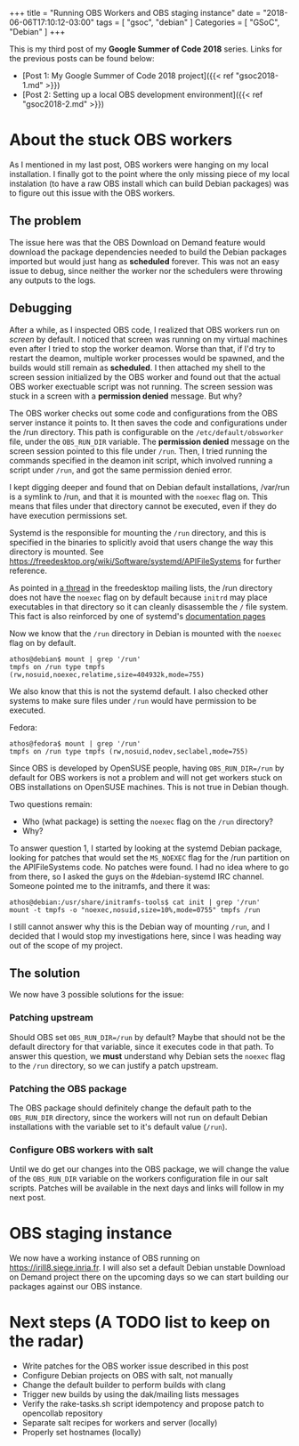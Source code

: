 +++
title = "Running OBS Workers and OBS staging instance"
date = "2018-06-06T17:10:12-03:00"
tags = [ "gsoc", "debian" ]
Categories = [ "GSoC", "Debian" ]
+++

This is my third post of my **Google Summer of Code 2018** series. Links for
the previous posts can be found below:

- [Post 1: My Google Summer of Code 2018 project]({{< ref "gsoc2018-1.md" >}})
- [Post 2: Setting up a local OBS development environment]({{< ref "gsoc2018-2.md" >}})

# About the stuck OBS workers

As I mentioned in my last post, OBS workers were hanging on my local
installation. I finally got to the point where the only missing piece of my
local instalation (to have a raw OBS install which can build Debian packages)
was to figure out this issue with the OBS workers.

## The problem

The issue here was that the OBS Download on Demand feature would download the
package dependencies needed to build the Debian packages imported but would
just hang as __scheduled__ forever. This was not an easy issue to debug, since
neither the worker nor the schedulers were throwing any outputs to the logs.

## Debugging

After a while, as I inspected OBS code, I realized that OBS workers run on
_screen_ by default. I noticed that screen was running on my virtual machines
even after I tried to stop the worker deamon. Worse than that, if I'd try to
restart the deamon, multiple worker processes would be spawned, and the builds
would still remain as __scheduled__. I then attached my shell to the screen
session initialized by the OBS worker and found out that the actual OBS worker
exectuable script was not running. The screen session was stuck in a screen
with a __permission denied__ message. But why?

The OBS worker checks out some code and configurations from the OBS server
instance it points to. It then saves the code and configurations under the /run
directory. This path is configurable on the `/etc/default/obsworker` file,
under the `OBS_RUN_DIR` variable. The __permission denied__ message on the
screen session pointed to this file under `/run`. Then, I tried running the
commands specified in the deamon init script, which involved running a script
under `/run`, and got the same permission denied error.

I kept digging deeper and found that on Debian default installations, /var/run
is a symlink to /run, and that it is mounted with the `noexec` flag on. This
means that files under that directory cannot be executed, even if they do have
execution permissions set.

Systemd is the responsible for mounting the `/run` directory, and this is
specified in the binaries to splicitly avoid that users change the way this
directory is mounted.  See
https://freedesktop.org/wiki/Software/systemd/APIFileSystems for further
reference.

As pointed in [a
thread](https://www.freedesktop.org/wiki/Software/systemd/InitrdInterface/) in
the freedesktop mailing lists, the /run directory does not have the `noexec`
flag on by default because `initrd` may place executables in that directory so
it can cleanly disassemble the `/` file system. This fact is also reinforced by
one of systemd's [documentation
pages](https://www.freedesktop.org/wiki/Software/systemd/InitrdInterface/)

Now we know that the `/run` directory in Debian is mounted with the `noexec`
flag on by default.

```
athos@debian$ mount | grep '/run'
tmpfs on /run type tmpfs (rw,nosuid,noexec,relatime,size=404932k,mode=755)
```

We also know that this is not the systemd default. I also checked other systems
to make sure files under `/run` would have permission to be executed.

Fedora:
```
athos@fedora$ mount | grep '/run'
tmpfs on /run type tmpfs (rw,nosuid,nodev,seclabel,mode=755)
```

Since OBS is developed by OpenSUSE people, having `OBS_RUN_DIR=/run` by default
for OBS workers is not a problem and will not get workers stuck on OBS
installations on OpenSUSE machines. This is not true in Debian though.

Two questions remain:

- Who (what package) is setting the `noexec` flag on the `/run` directory?
- Why?

To answer question 1, I started by looking at the systemd Debian package,
looking for patches that would set the `MS_NOEXEC` flag for the /run partition
on the APIFileSystems code. No patches were found. I had no idea where to go
from there, so I asked the guys on the #debian-systemd IRC channel. Someone
pointed me to the initramfs, and there it was:

```
athos@debian:/usr/share/initramfs-tools$ cat init | grep '/run'
mount -t tmpfs -o "noexec,nosuid,size=10%,mode=0755" tmpfs /run
```

I still cannot answer why this is the Debian way of mounting `/run`, and I
decided that I would stop my investigations here, since I was heading way out
of the scope of my project.

## The solution

We now have 3 possible solutions for the issue:

### Patching upstream

Should OBS set `OBS_RUN_DIR=/run` by default? Maybe that should not be the
default directory for that variable, since it executes code in that path.  To
answer this question, we __must__ understand why Debian sets the `noexec` flag
to the `/run` directory, so we can justify a patch upstream.

### Patching the OBS package

The OBS package should definitely change the default path to the `OBS_RUN_DIR`
directory, since the workers will not run on default Debian installations with
the variable set to it's default value (`/run`).

### Configure OBS workers with salt

Until we do get our changes into the OBS package, we will change the value of
the `OBS_RUN_DIR` variable on the workers configuration file in our salt scripts.
Patches will be available in the next days and links will follow in my next post.

# OBS staging instance

We now have a working instance of OBS running on https://irill8.siege.inria.fr.
I will also set a default Debian unstable Download on Demand project there on
the upcoming days so we can start building our packages against our OBS
instance.

# Next steps (A TODO list to keep on the radar)

- Write patches for the OBS worker issue described in this post
- Configure Debian projects on OBS with salt, not manually
- Change the default builder to perform builds with clang
- Trigger new builds by using the dak/mailing lists messages
- Verify the rake-tasks.sh script idempotency and propose patch to opencollab repository
- Separate salt recipes for workers and server (locally)
- Properly set hostnames (locally)

